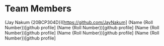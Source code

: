 # Team Members
(Jay Nakum {20BCP304D})[https://github.com/JayNakum]
(Name {Roll Number})[github profile]
(Name {Roll Number})[github profile]
(Name {Roll Number})[github profile]
(Name {Roll Number})[github profile]
(Name {Roll Number})[github profile]
